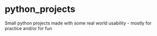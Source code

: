 # python_projects
Small python projects made with some real world usability - mostly for practice and/or for fun
